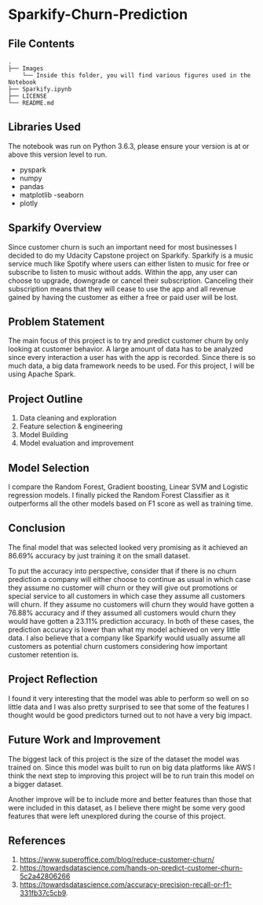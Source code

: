 # Sparkify-Churn-Prediction

## File Contents
    .
    ├── Images
        └── Inside this folder, you will find various figures used in the Notebook
    ├── Sparkify.ipynb    
    ├── LICENSE
    └── README.md

## Libraries Used
The notebook was run on Python 3.6.3, please ensure your version is at or above this version level to run.

- pyspark
- numpy
- pandas
- matplotlib
-seaborn
- plotly

## Sparkify Overview
Since customer churn is such an important need for most businesses I decided to do my Udacity Capstone project on Sparkify. Sparkify is a music service much like Spotify where users can either listen to music for free or subscribe to listen to music without adds. Within the app, any user can choose to upgrade, downgrade or cancel their subscription. Canceling their subscription means that they will cease to use the app and all revenue gained by having the customer as either a free or paid user will be lost.

## Problem Statement
The main focus of this project is to try and predict customer churn by only looking at customer behavior. A large amount of data has to be analyzed since every interaction a user has with the app is recorded. Since there is so much data, a big data framework needs to be used. For this project, I will be using Apache Spark.

## Project Outline
1. Data cleaning and exploration
2. Feature selection & engineering
3. Model Building
4. Model evaluation and improvement

## Model Selection
I compare the Random Forest, Gradient boosting, Linear SVM and Logistic regression models. I finally picked the Random Forest Classifier as it outperforms all the other models based on F1 score as well as training time.

## Conclusion
The final model that was selected looked very promising as it achieved an 86.69% accuracy by just training it on the small dataset.

To put the accuracy into perspective, consider that if there is no churn prediction a company will either choose to continue as usual in which case they assume no customer will churn or they will give out promotions or special service to all customers in which case they assume all customers will churn. If they assume no customers will churn they would have gotten a 76.88% accuracy and if they assumed all customers would churn they would have gotten a 23.11% prediction accuracy. In both of these cases, the prediction accuracy is lower than what my model achieved on very little data. I also believe that a company like Sparkify would usually assume all customers as potential churn customers considering how important customer retention is.

## Project Reflection
I found it very interesting that the model was able to perform so well on so little data and I was also pretty surprised to see that some of the features I thought would be good predictors turned out to not have a very big impact.

## Future Work and Improvement
The biggest lack of this project is the size of the dataset the model was trained on. Since this model was built to run on big data platforms like AWS I think the next step to improving this project will be to run train this model on a bigger dataset.

Another improve will be to include more and better features than those that were included in this dataset, as I believe there might be some very good features that were left unexplored during the course of this project.

## References
1. https://www.superoffice.com/blog/reduce-customer-churn/
2. https://towardsdatascience.com/hands-on-predict-customer-churn-5c2a42806266
3. https://towardsdatascience.com/accuracy-precision-recall-or-f1-331fb37c5cb9.
